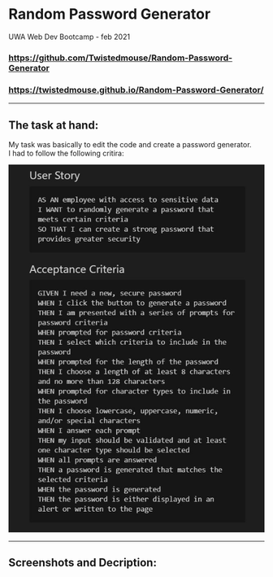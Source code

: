 # Random Password Generator
UWA Web Dev Bootcamp - feb 2021

### https://github.com/Twistedmouse/Random-Password-Generator
### https://twistedmouse.github.io/Random-Password-Generator/

---
## The task at hand:
My task was basically to edit the code and create a password generator. <br> 
I had to follow the following critira:

![](Assets/screenshot/userStory.jpg)

---
## Screenshots and Decription: